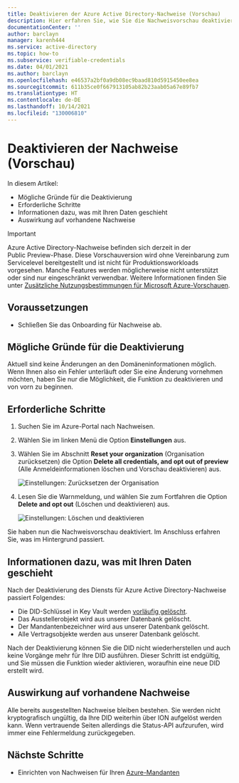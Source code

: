 ```yaml
---
title: Deaktivieren der Azure Active Directory-Nachweise (Vorschau)
description: Hier erfahren Sie, wie Sie die Nachweisvorschau deaktivieren.
documentationCenter: ''
author: barclayn
manager: karenh444
ms.service: active-directory
ms.topic: how-to
ms.subservice: verifiable-credentials
ms.date: 04/01/2021
ms.author: barclayn
ms.openlocfilehash: e46537a2bf0a9db08ec9baad810d5915450ee8ea
ms.sourcegitcommit: 611b35ce0f667913105ab82b23aab05a67e89fb7
ms.translationtype: HT
ms.contentlocale: de-DE
ms.lasthandoff: 10/14/2021
ms.locfileid: "130006810"
---
```

# <a name="opt-out-of-the-verifiable-credentials-preview"></a>Deaktivieren der Nachweise (Vorschau)

In diesem Artikel:

- Mögliche Gründe für die Deaktivierung
- Erforderliche Schritte
- Informationen dazu, was mit Ihren Daten geschieht
- Auswirkung auf vorhandene Nachweise

> [!IMPORTANT]
> Azure Active Directory-Nachweise befinden sich derzeit in der Public Preview-Phase.
> Diese Vorschauversion wird ohne Vereinbarung zum Servicelevel bereitgestellt und ist nicht für Produktionsworkloads vorgesehen. Manche Features werden möglicherweise nicht unterstützt oder sind nur eingeschränkt verwendbar. Weitere Informationen finden Sie unter [Zusätzliche Nutzungsbestimmungen für Microsoft Azure-Vorschauen](https://azure.microsoft.com/support/legal/preview-supplemental-terms/).

## <a name="prerequisites"></a>Voraussetzungen

- Schließen Sie das Onboarding für Nachweise ab.

## <a name="potential-reasons-for-opting-out"></a>Mögliche Gründe für die Deaktivierung

Aktuell sind keine Änderungen an den Domäneninformationen möglich. Wenn Ihnen also ein Fehler unterläuft oder Sie eine Änderung vornehmen möchten, haben Sie nur die Möglichkeit, die Funktion zu deaktivieren und von vorn zu beginnen.

## <a name="the-steps-required"></a>Erforderliche Schritte

1. Suchen Sie im Azure-Portal nach Nachweisen.
2. Wählen Sie im linken Menü die Option **Einstellungen** aus.
3. Wählen Sie im Abschnitt **Reset your organization** (Organisation zurücksetzen) die Option **Delete all credentials, and opt out of preview** (Alle Anmeldeinformationen löschen und Vorschau deaktivieren) aus.

   ![Einstellungen: Zurücksetzen der Organisation](media/how-to-opt-out/settings-reset.png)

4. Lesen Sie die Warnmeldung, und wählen Sie zum Fortfahren die Option **Delete and opt out** (Löschen und deaktivieren) aus.

   ![Einstellungen: Löschen und deaktivieren](media/how-to-opt-out/delete-and-opt-out.png)

Sie haben nun die Nachweisvorschau deaktiviert. Im Anschluss erfahren Sie, was im Hintergrund passiert.

## <a name="what-happens-to-your-data"></a>Informationen dazu, was mit Ihren Daten geschieht

Nach der Deaktivierung des Diensts für Azure Active Directory-Nachweise passiert Folgendes:

- Die DID-Schlüssel in Key Vault werden [vorläufig gelöscht](../../key-vault/general/soft-delete-overview.md).
- Das Ausstellerobjekt wird aus unserer Datenbank gelöscht.
- Der Mandantenbezeichner wird aus unserer Datenbank gelöscht. 
- Alle Vertragsobjekte werden aus unserer Datenbank gelöscht.

Nach der Deaktivierung können Sie die DID nicht wiederherstellen und auch keine Vorgänge mehr für Ihre DID ausführen. Dieser Schritt ist endgültig, und Sie müssen die Funktion wieder aktivieren, woraufhin eine neue DID erstellt wird.  

## <a name="effect-on-existing-verifiable-credentials"></a>Auswirkung auf vorhandene Nachweise

Alle bereits ausgestellten Nachweise bleiben bestehen. Sie werden nicht kryptografisch ungültig, da Ihre DID weiterhin über ION aufgelöst werden kann.
Wenn vertrauende Seiten allerdings die Status-API aufzurufen, wird immer eine Fehlermeldung zurückgegeben.

## <a name="next-steps"></a>Nächste Schritte

- Einrichten von Nachweisen für Ihren [Azure-Mandanten](get-started-verifiable-credentials.md)
